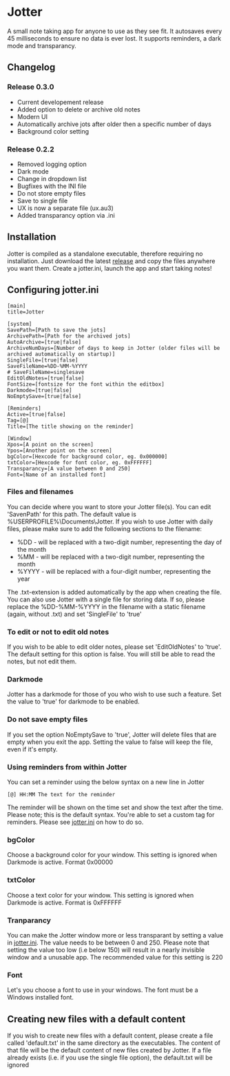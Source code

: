 # Jotter
A small note taking app for anyone to use as they see fit. It autosaves every 45 milliseconds to ensure no data is ever lost. It supports reminders, a dark mode and transparancy. 

## Changelog

### Release 0.3.0

* Current developement release
* Added option to delete or archive old notes
* Modern UI
* Automatically archive jots after older then a specific number of days
* Background color setting

### Release 0.2.2

* Removed logging option
* Dark mode
* Change in dropdown list
* Bugfixes with the INI file
* Do not store empty files
* Save to single file
* UX is now a separate file (ux.au3)
* Added transparancy option via .ini

## Installation
Jotter is compiled as a standalone executable, therefore requiring no installation. Just download the latest [release](https://github.com/jacobfresco/jotter/releases/tag/0.2.2) and copy the files anywhere you want them. Create a jotter.ini, launch the app and start taking notes!

## Configuring jotter.ini
```
[main]
title=Jotter

[system]
SavePath=[Path to save the jots]
ArchivePath=[Path for the archived jots]
AutoArchive=[true|false]
ArchiveNumDays=[Number of days to keep in Jotter (older files will be archived automatically on startup)]
SingleFile=[true|false]
SaveFileName=%DD-%MM-%YYYY
# SaveFileName=singlesave
EditOldNotes=[true|false]
FontSize=[fontsize for the font within the editbox]
Darkmode=[true|false]
NoEmptySave=[true|false]

[Reminders]
Active=[true|false]
Tag=[@]
Title=[The title showing on the reminder]

[Window]
Xpos=[A point on the screen]
Ypos=[Another point on the screen]
bgColor=[Hexcode for background color, eg. 0x000000]
txtColor=[Hexcode for font color, eg. 0xFFFFFF]
Transparancy=[A value between 0 and 250]
Font=[Name of an installed font]
```

### Files and filenames
You can decide where you want to store your Jotter file(s). You can edit 'SavenPath' for this path. The default value is %USERPROFILE%\Documents\Jotter. 
If you wish to use Jotter with daily files, please make sure to add the following sections to the filename:
- %DD - will be replaced with a two-digit number, representing the day of the month
- %MM - will be replaced with a two-digit number, representing the month
- %YYYY - will be replaced with a four-digit number, representing the year

The .txt-extension is added automatically by the app when creating the file. You can also use Jotter with a single file for storing data. If so, please replace the %DD-%MM-%YYYY in the filename with a static filename (again, without .txt) and set 'SingleFile' to 'true'

### To edit or not to edit old notes
If you wish to be able to edit older notes, please set 'EditOldNotes' to 'true'. The default setting for this option is false. You will still be able to read the notes, but not edit them. 

### Darkmode
Jotter has a darkmode for those of you who wish to use such a feature. Set the value to 'true' for darkmode to be enabled.

### Do not save empty files
If you set the option NoEmptySave to 'true', Jotter will delete files that are empty when you exit the app. Setting the value to false will keep the file, even if it's empty.

### Using reminders from within Jotter
You can set a reminder using the below syntax on a new line in Jotter
```
[@] HH:MM The text for the reminder
```
The reminder will be shown on the time set and show the text after the time. Please note; this is the default syntax. You're able to set a custom tag for reminders. Please see [jotter.ini](https://github.com/jacobfresco/jotter#configuring-jotterini) on how to do so. 

### bgColor
Choose a background color for your window. This setting is ignored when Darkmode is active. Format 0x00000

### txtColor
Choose a text color for your window. This setting is ignored when Darkmode is active. Format is 0xFFFFFF

### Tranparancy
You can make the Jotter window more or less transparant by setting a value in [jotter.ini](https://github.com/jacobfresco/jotter#configuring-jotterini). The value needs to be between 0 and 250. Please note that setting the value too low (i.e below 150) will result in a nearly invisible window and a unusable app. The recommended value for this setting is 220

### Font
Let's you choose a font to use in your windows. The font must be a Windows installed font. 

## Creating new files with a default content
If you wish to create new files with a default content, please create a file called 'default.txt' in the same directory as the executables. The content of that file will be the default content of new files created by Jotter. If a file already exists (i.e. if you use the single file option), the default.txt will be ignored
